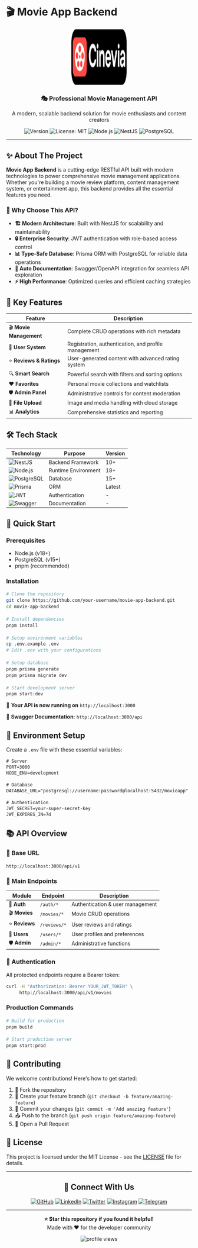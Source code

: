 # 🎬 Movie App Backend

<div align="center">
  <img src="./movieapp-logo.png" alt="Movie App Logo" width="150" height="150" />
  
  <h3>🎭 Professional Movie Management API</h3>
  <p>A modern, scalable backend solution for movie enthusiasts and content creators</p>
  
  <p>
    <img alt="Version" src="https://img.shields.io/badge/version-1.0.0-blue.svg" />
    <img alt="License: MIT" src="https://img.shields.io/badge/License-MIT-green.svg" />
    <img alt="Node.js" src="https://img.shields.io/badge/node.js-18+-brightgreen.svg" />
    <img alt="NestJS" src="https://img.shields.io/badge/nestjs-10+-red.svg" />
    <img alt="PostgreSQL" src="https://img.shields.io/badge/postgresql-15+-blue.svg" />
  </p>
</div>

---

## ✨ About The Project

**Movie App Backend** is a cutting-edge RESTful API built with modern technologies to power comprehensive movie management applications. Whether you're building a movie review platform, content management system, or entertainment app, this backend provides all the essential features you need.

### 🚀 Why Choose This API?

- **🏗️ Modern Architecture**: Built with NestJS for scalability and maintainability
- **🔒 Enterprise Security**: JWT authentication with role-based access control
- **📊 Type-Safe Database**: Prisma ORM with PostgreSQL for reliable data operations
- **📖 Auto Documentation**: Swagger/OpenAPI integration for seamless API exploration
- **⚡ High Performance**: Optimized queries and efficient caching strategies

## 🎯 Key Features

| Feature                  | Description                                          |
| ------------------------ | ---------------------------------------------------- |
| 🎬 **Movie Management**  | Complete CRUD operations with rich metadata          |
| 👥 **User System**       | Registration, authentication, and profile management |
| ⭐ **Reviews & Ratings** | User-generated content with advanced rating system   |
| 🔍 **Smart Search**      | Powerful search with filters and sorting options     |
| ❤️ **Favorites**         | Personal movie collections and watchlists            |
| 🛡️ **Admin Panel**       | Administrative controls for content moderation       |
| 📱 **File Upload**       | Image and media handling with cloud storage          |
| 📊 **Analytics**         | Comprehensive statistics and reporting               |

## 🛠️ Tech Stack

<div align="center">

| Technology                                                                                                        | Purpose             | Version |
| ----------------------------------------------------------------------------------------------------------------- | ------------------- | ------- |
| ![NestJS](https://img.shields.io/badge/NestJS-E0234E?style=for-the-badge&logo=nestjs&logoColor=white)             | Backend Framework   | 10+     |
| ![Node.js](https://img.shields.io/badge/Node.js-339933?style=for-the-badge&logo=nodedotjs&logoColor=white)        | Runtime Environment | 18+     |
| ![PostgreSQL](https://img.shields.io/badge/PostgreSQL-316192?style=for-the-badge&logo=postgresql&logoColor=white) | Database            | 15+     |
| ![Prisma](https://img.shields.io/badge/Prisma-2D3748?style=for-the-badge&logo=prisma&logoColor=white)             | ORM                 | Latest  |
| ![JWT](https://img.shields.io/badge/JWT-000000?style=for-the-badge&logo=jsonwebtokens&logoColor=white)            | Authentication      | -       |
| ![Swagger](https://img.shields.io/badge/Swagger-85EA2D?style=for-the-badge&logo=swagger&logoColor=black)          | Documentation       | -       |

</div>

## 🚀 Quick Start

### Prerequisites

- Node.js (v18+)
- PostgreSQL (v15+)
- pnpm (recommended)

### Installation

```bash
# Clone the repository
git clone https://github.com/your-username/movie-app-backend.git
cd movie-app-backend

# Install dependencies
pnpm install

# Setup environment variables
cp .env.example .env
# Edit .env with your configurations

# Setup database
pnpm prisma generate
pnpm prisma migrate dev

# Start development server
pnpm start:dev
```

🎉 **Your API is now running on** `http://localhost:3000`

📖 **Swagger Documentation:** `http://localhost:3000/api`

## 📝 Environment Setup

Create a `.env` file with these essential variables:

```env
# Server
PORT=3000
NODE_ENV=development

# Database
DATABASE_URL="postgresql://username:password@localhost:5432/movieapp"

# Authentication
JWT_SECRET=your-super-secret-key
JWT_EXPIRES_IN=7d
```

## 📚 API Overview

### 🔗 Base URL

```
http://localhost:3000/api/v1
```

### 🎯 Main Endpoints

| Module         | Endpoint     | Description                      |
| -------------- | ------------ | -------------------------------- |
| 🔐 **Auth**    | `/auth/*`    | Authentication & user management |
| 🎬 **Movies**  | `/movies/*`  | Movie CRUD operations            |
| ⭐ **Reviews** | `/reviews/*` | User reviews and ratings         |
| 👤 **Users**   | `/users/*`   | User profiles and preferences    |
| 🛡️ **Admin**   | `/admin/*`   | Administrative functions         |

### 🔑 Authentication

All protected endpoints require a Bearer token:

```bash
curl -H "Authorization: Bearer YOUR_JWT_TOKEN" \
     http://localhost:3000/api/v1/movies
```

### Production Commands

```bash
# Build for production
pnpm build

# Start production server
pnpm start:prod
```

## 🤝 Contributing

We welcome contributions! Here's how to get started:

1. 🍴 Fork the repository
2. 🌿 Create your feature branch (`git checkout -b feature/amazing-feature`)
3. 💾 Commit your changes (`git commit -m 'Add amazing feature'`)
4. 📤 Push to the branch (`git push origin feature/amazing-feature`)
5. 🔄 Open a Pull Request

## 📄 License

This project is licensed under the MIT License - see the [LICENSE](LICENSE) file for details.

---

<div align="center">

## 🌟 Connect With Us

[![GitHub](https://img.shields.io/badge/GitHub-181717?style=for-the-badge&logo=github&logoColor=white)](https://github.com/your-username)
[![LinkedIn](https://img.shields.io/badge/LinkedIn-0A66C2?style=for-the-badge&logo=linkedin&logoColor=white)](https://linkedin.com/in/your-profile)
[![Twitter](https://img.shields.io/badge/Twitter-1DA1F2?style=for-the-badge&logo=twitter&logoColor=white)](https://twitter.com/your-handle)
[![Instagram](https://img.shields.io/badge/Instagram-E4405F?style=for-the-badge&logo=instagram&logoColor=white)](https://instagram.com/your-profile)
[![Telegram](https://img.shields.io/badge/Telegram-26A5E4?style=for-the-badge&logo=telegram&logoColor=white)](https://t.me/your-username)

---

<p>
  <b>⭐ Star this repository if you found it helpful!</b><br>
  Made with ❤️ for the developer community
</p>

<img src="https://komarev.com/ghpvc/?username=your-username&label=Profile%20views&color=0e75b6&style=flat" alt="profile views" />

</div>
